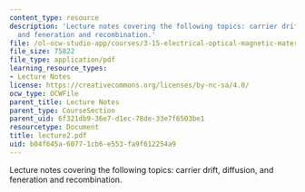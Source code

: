 ```yaml
---
content_type: resource
description: 'Lecture notes covering the following topics: carrier drift, diffusion,
  and feneration and recombination.'
file: /ol-ocw-studio-app/courses/3-15-electrical-optical-magnetic-materials-and-devices-fall-2006/b04f645a60771cb6e553fa9f612254a9_lecture2.pdf
file_size: 75822
file_type: application/pdf
learning_resource_types:
- Lecture Notes
license: https://creativecommons.org/licenses/by-nc-sa/4.0/
ocw_type: OCWFile
parent_title: Lecture Notes
parent_type: CourseSection
parent_uid: 6f321db9-36e7-d1ec-78de-33e7f6503be1
resourcetype: Document
title: lecture2.pdf
uid: b04f645a-6077-1cb6-e553-fa9f612254a9
---
```

Lecture notes covering the following topics: carrier drift, diffusion, and feneration and recombination.